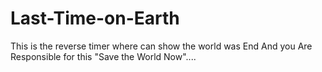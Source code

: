 # Last-Time-on-Earth
This is the reverse timer where can show the world was End And you Are Responsible for this "Save the World Now"....
